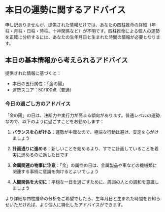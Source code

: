 # 本日の運勢に関するアドバイス

申し訳ありませんが、提供された情報だけでは、あなたの四柱推命の詳細（年柱・月柱・日柱・時柱、十神関係など）が不明です。四柱推命による個人の運勢を正確に分析するには、あなたの生年月日と生まれた時間の情報が必要となります。

## 本日の基本情報から考えられるアドバイス

提供された情報に基づくと：
- 本日の五行属性：「金の陽」
- 運勢スコア：50/100点（普通）

### 今日の過ごし方のアドバイス

「金の陽」の日は、決断力や実行力が高まる傾向があります。普通レベルの運勢なので、以下のように過ごすことをお勧めします：

1. **バランスを心がける**：運勢が中庸なので、極端な行動は避け、安定を心がけましょう

2. **計画通りに進める**：新しいことを始めるより、すでに計画していることを着実に進めるのに適した日です

3. **金属関連の物事に注意**：「金」の属性の日は、金属製品や車などの機械類に関連する事柄に意識を向けるとよいでしょう

4. **人間関係を大切に**：平穏な一日を過ごすために、周囲の人との調和を意識しましょう

より詳細な四柱推命の分析をご希望でしたら、生年月日と生まれた時間をお知らせいただければ、より個人に特化したアドバイスができます。